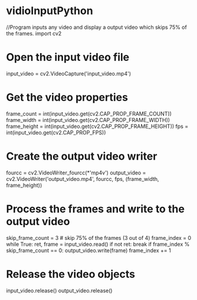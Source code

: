 # vidioInputPython
//Program inputs any video and display a output video which skips 75% of the frames.
import cv2

# Open the input video file
input_video = cv2.VideoCapture('input_video.mp4')

# Get the video properties
frame_count = int(input_video.get(cv2.CAP_PROP_FRAME_COUNT))
frame_width = int(input_video.get(cv2.CAP_PROP_FRAME_WIDTH))
frame_height = int(input_video.get(cv2.CAP_PROP_FRAME_HEIGHT))
fps = int(input_video.get(cv2.CAP_PROP_FPS))

# Create the output video writer
fourcc = cv2.VideoWriter_fourcc(*'mp4v')
output_video = cv2.VideoWriter('output_video.mp4', fourcc, fps, (frame_width, frame_height))

# Process the frames and write to the output video
skip_frame_count = 3  # skip 75% of the frames (3 out of 4)
frame_index = 0
while True:
    ret, frame = input_video.read()
    if not ret:
        break
    if frame_index % skip_frame_count == 0:
        output_video.write(frame)
    frame_index += 1

# Release the video objects
input_video.release()
output_video.release()
